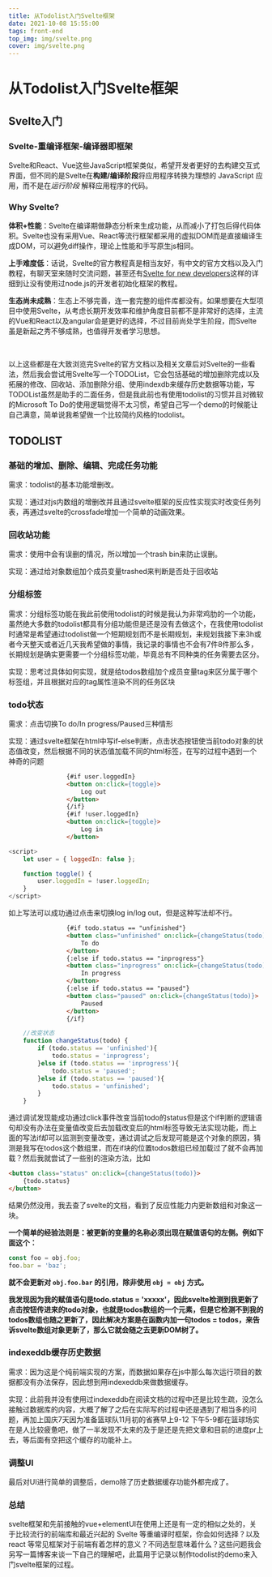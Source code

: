 ```yaml
---
title: 从Todolist入门Svelte框架
date: 2021-10-08 15:55:00
tags: front-end
top_img: img/svelte.png
cover: img/svelte.png
---
```


# 从Todolist入门Svelte框架

## Svelte入门

### Svelte-重编译框架-编译器即框架

​		Svelte和React、Vue这些JavaScript框架类似，希望开发者更好的去构建交互式界面，但不同的是Svelte在**构建/编译阶段**将应用程序转换为理想的 JavaScript 应用，而不是在*运行阶段* 解释应用程序的代码。

### Why Svelte?

​		**体积+性能**：Svelte在编译期做静态分析来生成功能，从而减小了打包后得代码体积。Svelte也没有采用Vue、React等流行框架都采用的虚拟DOM而是直接编译生成DOM，可以避免diff操作，理论上性能和手写原生js相同。

​		**上手难度低**：话说，Svelte的官方教程真是相当友好，有中文的官方文档以及入门教程，有聊天室来随时交流问题，甚至还有[Svelte for new developers](https://www.sveltejs.cn/blog/svelte-for-new-developers)这样的详细到让没有使用过node.js的开发者初始化框架的教程。

​		**生态尚未成熟**：生态上不够完善，连一套完整的组件库都没有。如果想要在大型项目中使用Svelte，从考虑长期开发效率和维护角度目前都不是非常好的选择，主流的Vue和React以及angular会是更好的选择，不过目前尚处学生阶段，而Svelte虽是新起之秀不够成熟，也值得开发者学习思想。

​		

​		以上这些都是在大致浏览完Svelte的官方文档以及相关文章后对Svelte的一些看法，然后我会尝试用Svelte写一个TODOList，它会包括基础的增加删除完成以及拓展的修改、回收站、添加删除分组、使用indexdb来缓存历史数据等功能，写TODOList虽然是助手的二面任务，但是我此前也有使用todolist的习惯并且对微软的Microsoft To Do的使用逻辑觉得不太习惯，希望自己写一个demo的时候能让自己满意，简单说我希望做一个比较简约风格的todolist。

## TODOLIST

### 基础的增加、删除、编辑、完成任务功能

需求：todolist的基本功能增删改。

实现：通过对js内数组的增删改并且通过svelte框架的反应性实现实时改变任务列表，再通过svelte的crossfade增加一个简单的动画效果。

### 回收站功能

需求：使用中会有误删的情况，所以增加一个trash bin来防止误删。

实现：通过给对象数组加个成员变量trashed来判断是否处于回收站

### 分组标签

需求：分组标签功能在我此前使用todolist的时候是我认为非常鸡肋的一个功能，虽然绝大多数的todolist都具有分组功能但是还是没有去做这个，在我使用todolist时通常是希望通过todolist做一个短期规划而不是长期规划，来规划我接下来3h或者今天整天或者近几天我希望做的事情，我记录的事情也不会有7件8件那么多，长期规划是确实更需要一个分组标签功能，毕竟总有不同种类的任务需要去区分。

实现：思考过具体如何实现，就是给todos数组加个成员变量tag来区分属于哪个标签组，并且根据对应的tag属性渲染不同的任务区块

### todo状态

需求：点击切换To do/In progress/Paused三种情形

实现：通过svelte框架在html中写if-else判断，点击状态按钮使当前todo对象的状态值改变，然后根据不同的状态值加载不同的html标签，在写的过程中遇到一个神奇的问题

```html
				{#if user.loggedIn}
				<button on:click={toggle}>
					Log out
				</button>
				{/if}
				{#if !user.loggedIn}
				<button on:click={toggle}>
					Log in
				</button>
```



```js
<script>
	let user = { loggedIn: false };

	function toggle() {
		user.loggedIn = !user.loggedIn;
	}
</script>
```

如上写法可以成功通过点击来切换log in/log out，但是这种写法却不行。

```html
				{#if todo.status == "unfinished"}
				<button class="unfinished" on:click={changeStatus(todo)}>
					To do
				</button>
				{:else if todo.status == "inprogress"}
				<button class="inprogress" on:click={changeStatus(todo)}>
					In progress
				</button>
				{:else if todo.status == "paused"}
				<button class="paused" on:click={changeStatus(todo)}>
					Paused
				</button>
				{/if}
```



```js
	//改变状态
	function changeStatus(todo) {
		if (todo.status == 'unfinished'){
			todo.status = 'inprogress';
		}else if (todo.status == 'inprogress'){
			todo.status = 'paused';
		}else if (todo.status == 'paused'){
			todo.status = 'unfinished';
		}
	}
```

通过调试发现能成功通过click事件改变当前todo的status但是这个if判断的逻辑语句却没有办法在变量值改变后去加载改变后的html标签导致无法实现功能，而上面的写法if却可以监测到变量改变，通过调试之后发现可能是这个对象的原因，猜测是我写在todos这个数组里，而在if块的位置todos数组已经加载过了就不会再加载？然后我就尝试了一些别的渲染方法，比如

```html
<button class="status" on:click={changeStatus(todo)}>
	{todo.status}
</button>
```

结果仍然没用，我去查了svelte的文档，看到了反应性能力内更新数组和对象这一块。

**一个简单的经验法则是：被更新的变量的名称必须出现在赋值语句的左侧。例如下面这个：**

```javascript
const foo = obj.foo;
foo.bar = 'baz';
```

**就不会更新对 `obj.foo.bar` 的引用，除非使用 `obj = obj` 方式。**

**我发现因为我的赋值语句是todo.status = 'xxxxx'，因此svelte检测到我更新了点击按钮传进来的todo对象，也就是todos数组的一个元素，但是它检测不到我的todos数组也随之更新了，因此解决方案是在函数内加一句todos = todos，来告诉svelte数组对象更新了，那么它就会随之去更新DOM树了。**

### indexeddb缓存历史数据

需求：因为这是个纯前端实现的方案，而数据如果存在js中那么每次运行项目的数据都没有办法保存，因此想到用indexeddb来做数据缓存。

实现：此前我并没有使用过indexeddb在阅读文档的过程中还是比较生疏，没怎么接触过数据库的内容，大概了解了之后在实际写的过程中还是遇到了相当多的问题，再加上国庆7天因为准备篮球队11月初的省赛早上9-12 下午5-9都在篮球场实在是人比较疲惫吧，做了一半发现不太来的及于是还是先把文章和目前的进度pr上去，等后面有空把这个缓存的功能补上。

### 调整UI

最后对UI进行简单的调整后，demo除了历史数据缓存功能外都完成了。

### 总结

svelte框架和先前接触的vue+elementUI在使用上还是有一定的相似之处的，关于比较流行的前端库和最近兴起的 Svelte 等重编译时框架，你会如何选择？以及react 等常见框架对于前端有着怎样的意义？不同选型意味着什么？这些问题我会另写一篇博客来谈一下自己的理解吧，此篇用于记录以制作todolist的demo来入门svelte框架的过程。